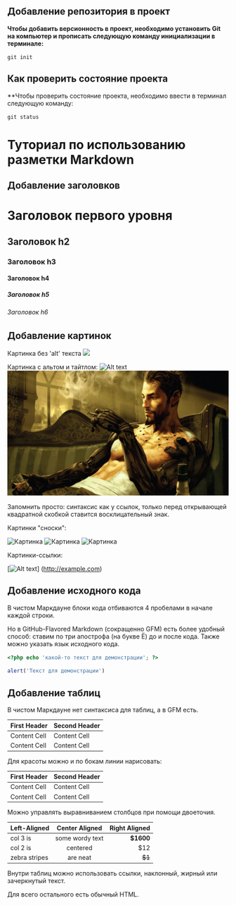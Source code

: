 ## Добавление репозитория в проект

**Чтобы добавить версионность в проект, необходимо установить
Git на компьютер и прописать следующую команду инициализации
в терминале:**
```
git init
```

## Как проверить состояние проекта

**Чтобы проверить состояние проекта, необходимо ввести в 
терминал следующую команду:
```fix
git status
```

# Туториал по использованию разметки Markdown

## Добавление заголовков

# Заголовок первого уровня 
## Заголовок h2
### Заголовок h3
#### Заголовок h4
##### Заголовок h5
###### Заголовок h6 

## Добавление картинок

Картинка без 'alt' текста
![](//placehold.it/150x150)

Картинка с альтом и тайтлом:
![Alt text](//placehold.it/150x150 "Можно задать title")
![Adam Jensen](Jensen.jpg)

Запомнить просто: синтаксис как у ссылок, только перед 
открывающей квадратной скобкой ставится восклицательный знак.

Картинки "сноски":

![Картинка][image1]
![Картинка][image2]
![Картинка][image3]

[image1]: //placehold.it/250x100
[image2]: //placehold.it/250x100
[image3]: //placehold.it/250x100

Картинки-ссылки:

[![Alt text](//placehold.it/150x100)]
(http://example.com)

## Добавление исходного кода

В чистом Маркдауне блоки кода отбиваются 4 пробелами в
начале каждой строки.

Но в GitHub-Flavored Markdown (сокращенно GFM) есть
более удобный способ: ставим по три апострофа (на букве
Ё) до и после кода. Также можно указать язык исходного
кода.

```php
<?php echo 'какой-то текст для демонстрации'; ?>
```

```js
alert('Текст для демонстрации')
```

## Добавление таблиц

В чистом Маркдауне нет синтаксиса для таблиц, а в GFM
есть.

First Header  | Second Header
------------- | -------------
Content Cell  | Content Cell
Content Cell  | Content Cell

Для красоты можно и по бокам линии нарисовать:

| First Header  | Second Header |
| ------------- | ------------- |
| Content Cell  | Content Cell  |
| Content Cell  | Content Cell  |

Можно управлять выравниванием столбцов при помощи
двоеточия.

| Left-Aligned  | Center Aligned  | Right Aligned |
|:------------- |:---------------:| -------------:|
| col 3 is      | some wordy text |     **$1600** |
| col 2 is      | centered        |           $12 |
| zebra stripes | are neat        |        ~~$1~~ |

Внутри таблиц можно использовать ссылки, наклонный,
жирный или зачеркнутый текст.

Для всего остального есть обычный HTML.
